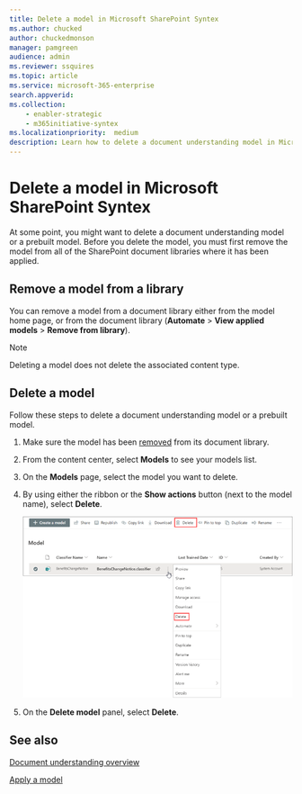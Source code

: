 ```yaml
---
title: Delete a model in Microsoft SharePoint Syntex
ms.author: chucked
author: chuckedmonson
manager: pamgreen
audience: admin
ms.reviewer: ssquires
ms.topic: article
ms.service: microsoft-365-enterprise
search.appverid: 
ms.collection: 
    - enabler-strategic
    - m365initiative-syntex
ms.localizationpriority:  medium
description: Learn how to delete a document understanding model in Microsoft SharePoint Syntex.
---
```


# Delete a model in Microsoft SharePoint Syntex

At some point, you might want to delete a document understanding model or a prebuilt model. Before you delete the model, you must first remove the model from all of the SharePoint document libraries where it has been applied.

## Remove a model from a library

You can remove a model from a document library either from the model home page, or from the document library (**Automate** > **View applied models** > **Remove from library**).

> [!NOTE]
> Deleting a model does not delete the associated content type. 

## Delete a model

Follow these steps to delete a document understanding model or a prebuilt model.

1. Make sure the model has been [removed](#remove-a-model-from-a-library) from its document library.
 
2. From the content center, select **Models** to see your models list.

3. On the **Models** page, select the model you want to delete.

4. By using either the ribbon or the **Show actions** button (next to the model name), select **Delete**. 

    ![Screenshot of the Models page showing a selected model with the Delete options highlighted.](../media/content-understanding/select-model-delete.png)

5. On the **Delete model** panel, select **Delete**.

## See also

[Document understanding overview](document-understanding-overview.md)

[Apply a model](apply-a-model.md) 
